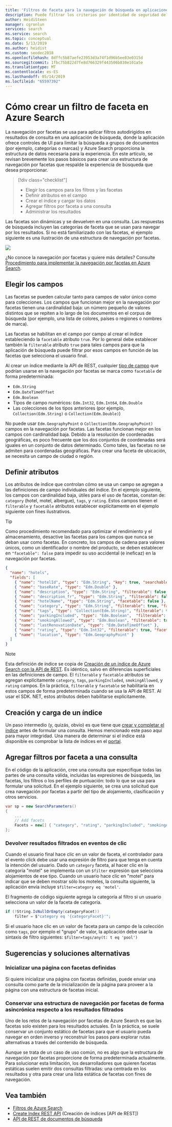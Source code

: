 ```yaml
---
title: 'Filtros de faceta para la navegación de búsqueda en aplicaciones: Azure Search'
description: Puede filtrar los criterios por identidad de seguridad del usuario, geolocalización o valores numéricos para reducir los resultados de búsqueda en las consultas en Azure Search, un servicio de búsqueda en la nube hospedado de Microsoft Azure.
author: HeidiSteen
manager: cgronlun
services: search
ms.service: search
ms.topic: conceptual
ms.date: 5/13/2019
ms.author: heidist
ms.custom: seodec2018
ms.openlocfilehash: 8dffc5b87aefe23953d3a74f1d96b5ee03e0315d
ms.sourcegitcommit: 1fbc75b822d7fe8d766329f443506b830e101a5e
ms.translationtype: MT
ms.contentlocale: es-ES
ms.lasthandoff: 05/14/2019
ms.locfileid: "65597392"
---
```

# <a name="how-to-build-a-facet-filter-in-azure-search"></a>Cómo crear un filtro de faceta en Azure Search 

La navegación por facetas se usa para aplicar filtros autodirigidos en resultados de consulta en una aplicación de búsqueda, donde la aplicación ofrece controles de UI para limitar la búsqueda a grupos de documentos (por ejemplo, categorías o marcas) y Azure Search proporciona la estructura de datos necesaria para la experiencia. En este artículo, se revisan brevemente los pasos básicos para crear una estructura de navegación por facetas que respalde la experiencia de búsqueda que desea proporcionar. 

> [!div class="checklist"]
> * Elegir los campos para los filtros y las facetas
> * Definir atributos en el campo
> * Crear el índice y cargar los datos
> * Agregar filtros por faceta a una consulta
> * Administrar los resultados

Las facetas son dinámicas y se devuelven en una consulta. Las respuestas de búsqueda incluyen las categorías de faceta que se usan para navegar por los resultados. Si no está familiarizado con las facetas, el ejemplo siguiente es una ilustración de una estructura de navegación por facetas.

  ![](./media/search-filters-facets/facet-nav.png)

¿No conoce la navegación por facetas y quiere más detalles? Consulte [Procedimiento para implementar la navegación por facetas en Azure Search](search-faceted-navigation.md).

## <a name="choose-fields"></a>Elegir los campos

Las facetas se pueden calcular tanto para campos de valor único como para colecciones. Los campos que funcionan mejor en la navegación por facetas tienen una cardinalidad baja: un número pequeño de valores distintos que se repiten a lo largo de los documentos en el corpus de búsqueda (por ejemplo, una lista de colores, países o regiones o nombres de marca). 

Las facetas se habilitan en el campo por campo al crear el índice estableciendo la `facetable` atributo `true`. Por lo general debe establecer también la `filterable` atributo `true` para tales campos para que la aplicación de búsqueda puede filtrar por esos campos en función de las facetas que selecciona el usuario final. 

Al crear un índice mediante la API de REST, cualquier [tipo de campo](https://docs.microsoft.com/rest/api/searchservice/supported-data-types) que podrían usarse en la navegación por facetas se marca como `facetable` de forma predeterminada:

+ `Edm.String`
+ `Edm.DateTimeOffset`
+ `Edm.Boolean`
+ Tipos de campo numéricos: `Edm.Int32`, `Edm.Int64`, `Edm.Double`
+ Las colecciones de los tipos anteriores (por ejemplo, `Collection(Edm.String)` o `Collection(Edm.Double)`)

No puede usar `Edm.GeographyPoint` o `Collection(Edm.GeographyPoint)` campos en la navegación por facetas. Las facetas funcionan mejor en los campos con cardinalidad baja. Debido a la resolución de coordenadas geográficas, es poco frecuente que los dos conjuntos de coordenadas será iguales en un conjunto de datos determinado. Como tales, las facetas no se admiten para coordenadas geográficas. Para crear una faceta de ubicación, se necesita un campo de ciudad o región.

## <a name="set-attributes"></a>Definir atributos

Los atributos de índice que controlan cómo se usa un campo se agregan a las definiciones de campo individuales del índice. En el ejemplo siguiente, los campos con cardinalidad baja, útiles para el uso de facetas, constan de: `category` (hotel, motel, albergue), `tags`, y `rating`. Estos campos tienen el `filterable` y `facetable` atributos establecer explícitamente en el ejemplo siguiente con fines ilustrativos. 

> [!Tip]
> Como procedimiento recomendado para optimizar el rendimiento y el almacenamiento, desactive las facetas para los campos que nunca se deban usar como facetas. En concreto, los campos de cadena para valores únicos, como un identificador o nombre del producto, se deben establecer en `"facetable": false` para impedir su uso accidental (e ineficaz) en la navegación por facetas.


```json
{
  "name": "hotels",  
  "fields": [
    { "name": "hotelId", "type": "Edm.String", "key": true, "searchable": false, "sortable": false, "facetable": false },
    { "name": "baseRate", "type": "Edm.Double" },
    { "name": "description", "type": "Edm.String", "filterable": false, "sortable": false, "facetable": false },
    { "name": "description_fr", "type": "Edm.String", "filterable": false, "sortable": false, "facetable": false, "analyzer": "fr.lucene" },
    { "name": "hotelName", "type": "Edm.String", "facetable": false },
    { "name": "category", "type": "Edm.String", "filterable": true, "facetable": true },
    { "name": "tags", "type": "Collection(Edm.String)", "filterable": true, "facetable": true },
    { "name": "parkingIncluded", "type": "Edm.Boolean",  "filterable": true, "facetable": true, "sortable": false },
    { "name": "smokingAllowed", "type": "Edm.Boolean", "filterable": true, "facetable": true, "sortable": false },
    { "name": "lastRenovationDate", "type": "Edm.DateTimeOffset" },
    { "name": "rating", "type": "Edm.Int32", "filterable": true, "facetable": true },
    { "name": "location", "type": "Edm.GeographyPoint" }
  ]
}
```

> [!Note]
> Esta definición de índice se copia de [Creación de un índice de Azure Search con la API de REST](https://docs.microsoft.com/azure/search/search-create-index-rest-api). Es idéntico, salvo en diferencias superficiales en las definiciones de campo. El `filterable` y `facetable` atributos se agregan explícitamente `category`, `tags`, `parkingIncluded`, `smokingAllowed`, y `rating` campos. En la práctica, `filterable` y `facetable` se habilitaría en estos campos de forma predeterminada cuando se usa la API de REST. Al usar el SDK. NET, estos atributos deben habilitarse explícitamente.

## <a name="build-and-load-an-index"></a>Creación y carga de un índice

Un paso intermedio (y, quizás, obvio) es que tiene que [crear y completar el índice](https://docs.microsoft.com/azure/search/search-create-index-dotnet#3---construct-index) antes de formular una consulta. Hemos mencionado este paso aquí para mayor integridad. Una manera de determinar si el índice está disponible es comprobar la lista de índices en el [portal](https://portal.azure.com).

## <a name="add-facet-filters-to-a-query"></a>Agregar filtros por faceta a una consulta

En el código de la aplicación, cree una consulta que especifique todas las partes de una consulta válida, incluidas las expresiones de búsqueda, las facetas, los filtros o los perfiles de puntuación: todo lo que se usa para formular una solicitud. En el ejemplo siguiente, se crea una solicitud que crea navegación por facetas a partir del tipo de alojamiento, clasificación y otros servicios.

```csharp
var sp = new SearchParameters()
{
    ...
    // Add facets
    Facets = new[] { "category", "rating", "parkingIncluded", "smokingAllowed" }.ToList()
};
```

### <a name="return-filtered-results-on-click-events"></a>Devolver resultados filtrados en eventos de clic

Cuando el usuario final hace clic en un valor de faceta, el controlador para el evento click debe usar una expresión de filtro para que tenga en cuenta la intención del usuario. Dado un `category` faceta, al hacer clic en la categoría "motel" se implementa con un `$filter` expresión que selecciona alojamientos de ese tipo. Cuando un usuario hace clic en "motel" para indicar que se deben mostrar sólo los moteles, la consulta siguiente, la aplicación envía incluye `$filter=category eq 'motel'`.

El fragmento de código siguiente agrega la categoría al filtro si un usuario selecciona un valor de la faceta de categoría.

```csharp
if (!String.IsNullOrEmpty(categoryFacet))
    filter = $"category eq '{categoryFacet}'";
```

Si el usuario hace clic en un valor de faceta para un campo de la colección como `tags`, por ejemplo el "grupo" de valor, la aplicación debe usar la sintaxis de filtro siguientes: `$filter=tags/any(t: t eq 'pool')`

## <a name="tips-and-workarounds"></a>Sugerencias y soluciones alternativas

### <a name="initialize-a-page-with-facets-in-place"></a>Inicializar una página con facetas definidas

Si quiere inicializar una página con facetas definidas, puede enviar una consulta como parte de la inicialización de la página para proveer a la página con una estructura de facetas inicial.

### <a name="preserve-a-facet-navigation-structure-asynchronously-of-filtered-results"></a>Conservar una estructura de navegación por facetas de forma asincrónica respecto a los resultados filtrados

Uno de los retos de la navegación por facetas de Azure Search es que las facetas solo existen para los resultados actuales. En la práctica, se suele conservar un conjunto estático de facetas para que el usuario pueda navegar en orden inverso y reconstruir los pasos para explorar rutas alternativas a través del contenido de búsqueda. 

Aunque se trata de un caso de uso común, no es algo que la estructura de navegación por facetas proporcione de forma predeterminada actualmente. Para solucionar esta limitación, los desarrolladores que quieren facetas estáticas suelen emitir dos consultas filtradas: una centrada en los resultados y otra para crear una lista estática de facetas con fines de navegación.

## <a name="see-also"></a>Vea también

+ [Filtros de Azure Search](search-filters.md)
+ [Create Index REST API](https://docs.microsoft.com/rest/api/searchservice/create-index) (Creación de índices [API de REST])
+ [API de REST de documentos de búsqueda](https://docs.microsoft.com/rest/api/searchservice/search-documents)
